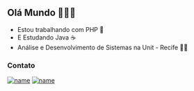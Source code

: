 ## Olá Mundo 👋:technologist:


- Estou trabalhando com PHP :elephant: 
- E Estudando Java :coffee:
- Análise e Desenvolvimento de Sistemas na Unit - Recife :student:

### Contato
[![name](https://img.shields.io/badge/LinkedIn-0077B5?style=for-the-badge&logo=linkedin&logoColor=white)](https://www.linkedin.com/in/joaogrbm/)
[![name](https://img.shields.io/badge/Gmail-D14836?style=for-the-badge&logo=gmail&logoColor=white)](mailto:joaogrbm@gmail.com)
